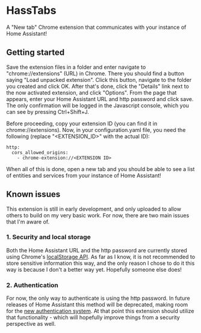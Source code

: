 # HassTabs

A "New tab" Chrome extension that communicates with your instance of Home Assistant!

## Getting started

Save the extension files in a folder and enter navigate to "chrome://extensions" (URL) in Chrome. There you should find a button saying "Load unpacked extension". Click this button, navigate to the folder you created and click OK. After that's done, click the "Details" link next to the now activated extension, and click "Options". From the page that appears, enter your Home Assistant URL and http password and click save. The only confirmation will be logged in the Javascript console, which you can see by pressing Ctrl+Shift+J.

Before proceeding, copy your extension ID (you can find it in chrome://extensions). Now, in your configuration.yaml file, you need the following (replace "<EXTENSION_ID>" with the actual ID):

```
http:
  cors_allowed_origins:
    - chrome-extension://<EXTENSION ID>
```

When all of this is done, open a new tab and you should be able to see a list of entities and services from your instance of Home Assistant!

## Known issues

This extension is still in early development, and only uploaded to allow others to build on my very basic work. For now, there are two main issues that I'm aware of.

### 1. Security and local storage

Both the Home Assistant URL and the http password are currently stored using Chrome's [localStorage API](https://developer.chrome.com/apps/storage). As far as I know, it is not recommended to store sensitive information this way, and the only reason I chose to do it this way is because I don't a better way yet. Hopefully someone else does!

### 2. Authentication

For now, the only way to authenticate is using the http password. In future releases of Home Assistant this method will be deprecated, making room for the [new authentication system](https://www.home-assistant.io/docs/authentication). At that point this extension should utilize that functionality - which will hopefully improve things from a security perspective as well. 
